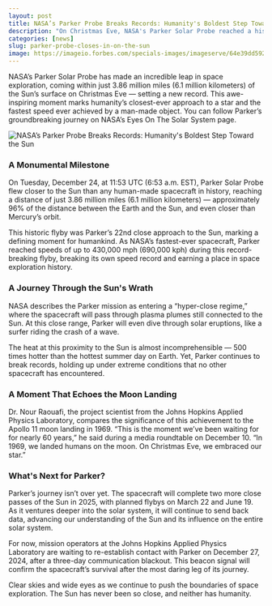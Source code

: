 ```yaml
---
layout: post
title: NASA’s Parker Probe Breaks Records: Humanity's Boldest Step Toward the Sun
description: "On Christmas Eve, NASA's Parker Solar Probe reached a historic milestone, coming closer to the Sun than any human-made object before. A breakthrough in space exploration that sets new records."
categories: [news]
slug: parker-probe-closes-in-on-the-sun
image: https://imageio.forbes.com/specials-images/imageserve/64e39dd59228015dd1d8ae25/Low-Res-522-00-1280-768x432/960x0.jpg
---
```


NASA’s Parker Solar Probe has made an incredible leap in space exploration, coming within just 3.86 million miles (6.1 million kilometers) of the Sun’s surface on Christmas Eve — setting a new record. This awe-inspiring moment marks humanity’s closest-ever approach to a star and the fastest speed ever achieved by a man-made object. You can follow Parker’s groundbreaking journey on NASA’s Eyes On The Solar System page.

![NASA’s Parker Probe Breaks Records: Humanity's Boldest Step Toward the Sun](https://imageio.forbes.com/specials-images/imageserve/64e39dd59228015dd1d8ae25/Low-Res-522-00-1280-768x432/960x0.jpg "NASA’s Parker Probe Breaks Records: Humanity's Boldest Step Toward the Sun")

### A Monumental Milestone

On Tuesday, December 24, at 11:53 UTC (6:53 a.m. EST), Parker Solar Probe flew closer to the Sun than any human-made spacecraft in history, reaching a distance of just 3.86 million miles (6.1 million kilometers) — approximately 96% of the distance between the Earth and the Sun, and even closer than Mercury’s orbit.

This historic flyby was Parker’s 22nd close approach to the Sun, marking a defining moment for humankind. As NASA’s fastest-ever spacecraft, Parker reached speeds of up to 430,000 mph (690,000 kph) during this record-breaking flyby, breaking its own speed record and earning a place in space exploration history.

### A Journey Through the Sun's Wrath

NASA describes the Parker mission as entering a “hyper-close regime,” where the spacecraft will pass through plasma plumes still connected to the Sun. At this close range, Parker will even dive through solar eruptions, like a surfer riding the crash of a wave.

The heat at this proximity to the Sun is almost incomprehensible — 500 times hotter than the hottest summer day on Earth. Yet, Parker continues to break records, holding up under extreme conditions that no other spacecraft has encountered.

### A Moment That Echoes the Moon Landing

Dr. Nour Raouafi, the project scientist from the Johns Hopkins Applied Physics Laboratory, compares the significance of this achievement to the Apollo 11 moon landing in 1969. “This is the moment we’ve been waiting for for nearly 60 years,” he said during a media roundtable on December 10. “In 1969, we landed humans on the moon. On Christmas Eve, we embraced our star.”

### What's Next for Parker?

Parker’s journey isn’t over yet. The spacecraft will complete two more close passes of the Sun in 2025, with planned flybys on March 22 and June 19. As it ventures deeper into the solar system, it will continue to send back data, advancing our understanding of the Sun and its influence on the entire solar system.

For now, mission operators at the Johns Hopkins Applied Physics Laboratory are waiting to re-establish contact with Parker on December 27, 2024, after a three-day communication blackout. This beacon signal will confirm the spacecraft’s survival after the most daring leg of its journey.

Clear skies and wide eyes as we continue to push the boundaries of space exploration. The Sun has never been so close, and neither has humanity.
